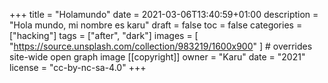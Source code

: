 +++
title = "Holamundo"
date = 2021-03-06T13:40:59+01:00
description = "Hola mundo, mi nombre es karu"
draft = false
toc = false
categories = ["hacking"]
tags = ["after", "dark"]
images = [
  "https://source.unsplash.com/collection/983219/1600x900"
] # overrides site-wide open graph image
[[copyright]]
  owner = "Karu"
  date = "2021"
  license = "cc-by-nc-sa-4.0"
+++
